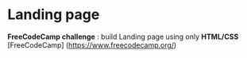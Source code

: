 # Landing page

**FreeCodeCamp challenge** : build Landing page using only **HTML/CSS** 
[FreeCodeCamp] (https://www.freecodecamp.org/)
